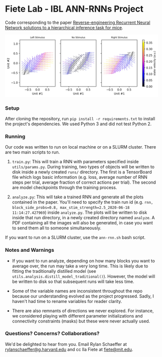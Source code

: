# Fiete Lab - IBL ANN-RNNs Project

Code corresponding to the paper [Reverse-engineering
Recurrent Neural Network solutions to a hierarchical inference task for mice](https://www.biorxiv.org/content/10.1101/2020.06.09.142745v2).

![](documents/hook_plot_radd_state_space_vector_fields_ideal.jpg)

### Setup
After cloning the repository, run `pip install -r requirements.txt` to install
the project's dependencies. We used Python 3 and did not test Python 2.

### Running

Our code was written to run on local machine or on a SLURM cluster. There are two main
scripts to run.

1) `train.py`: This will train a RNN with parameters specified inside `utils/params.py`.
During training, two types of objects will be written to disk inside a newly created
`runs/` directory. The first is a TensorBoard
file which logs basic information (e.g. loss, average number of RNN steps per trial,
average fraction of correct actions per trial). The second are model checkpoints through
the training process.

2) `analyze.py`: This will take a trained RNN and generate all the plots contained in the
paper. You'll need to specify the train run id (e.g. `rnn, block_side_probs=0.8, max_stim_strength=2.5_2020-06-18 11:14:27.427969`)
inside `analyze.py`. The plots 
will be written to disk inside that run directory, in a newly created directory named 
`analyze`. A PDF containing all the images will also be generated, in case you want to 
send them all to someone simultaneously.

If you want to run on a SLURM cluster, use the `ann-rnn.sh` bash script.

### Notes and Warnings

- If you want to run analyze, depending on how many blocks you want to average over,
the run may take a very long time. This is likely due to fitting the traditionally 
distilled model (see `utils.analysis.distill_model_traditional()`). However, the model
will be written to disk so that subsequent runs will take less time.

- Some of the variable names are inconsistent throughout the repo
 because our understanding evolved as the project progressed. Sadly, I haven't
 had time to rename variables for reader clarity.

- There are also remnants of directions we never explored. For instance, we considered
playing with different parameter initializations and connectivity constraints (masks)
but these were never actually used. 

### Questions? Concerns? Collaborations?

We'd be delighted to hear from you. Email Rylan Schaeffer at rylanschaeffer@g.harvard.edu 
and cc Ila Fiete at fiete@mit.edu.
